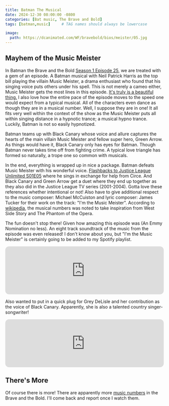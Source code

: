 ```yaml
---
title: Batman The Musical
date: 2024-12-30 08:00:00 -0800
categories: [Bat music, The Brave and Bold]
tags: [batman,music]     # TAG names should always be lowercase

image:
  path: https://dcanimated.com/WF/bravebold/bios/meister/05.jpg
---
```


## Mayhem of the Music Meister

In Batman the Brave and the Bold [Season 1 Episode 25](https://braveandbold.fandom.com/wiki/Mayhem_of_the_Music_Meister!), we are treated with a gem of an episode. A Batman musical with Neil Patrick Harris as the top bill playing the villain Music Meister, a drama enthusiast who found that his singing voice puts others under his spell. This is not merely a cameo either, Music Meister gets the most lines in this episode. [It's truly is a beautiful thing.](https://www.youtube.com/watch?v=P5vKwcz820s&ab_channel=DCKids) I also love how the entire pace of the episode moves to the speed one would expect from a typical musical. All of the characters even dance as though they are in a musical number. Well, I suppose they are in one! It all fits very well within the context of the show as the Music Meister puts all within singing distance in a hypnotic trance; a musical hypno trance. Luckily, Batman is not so easily hypnotized. 

Batman teams up with Black Canary whose voice and allure captures the hearts of the main villain Music Meister and fellow super hero, Green Arrow. As things would have it, Black Canary only has eyes for Batman. Though Batman never takes time off from fighting crime. A typical love triangle has formed so naturally, a trope one so common with musicals.

In the end, everything is wrapped up in nice a package. Batman defeats Music Meister with his wonderful voice. [Flashbacks to Justice League Unlimited S01E05](https://www.youtube.com/watch?v=7nim7DEns2A&ab_channel=DC) where he sings in exchange for help from Circe. And Black Canary and Green Arrow get a duet where they end up together as they also did in the Justice League TV series (2001-2004). Gotta love these references whether intentional or not! Also have to give additional respect to the music composer: Michael McCuiston and lyric composer: James Tucker for their work on the track: "I'm the Music Meister". According to [wikipedia](https://en.wikipedia.org/wiki/Mayhem_of_the_Music_Meister!), the musical numbers was noted to take inspiration from West Side Story and The Phantom of the Opera. 

The fun doesn't stop there! Given how amazing this episode was (An Emmy Nomination no less). An eight track soundtrack of the music from the episode was even released! I don't know about you, but "I'm the Music Meister" is certainly going to be added to my Spotify playlist.

<iframe style="border-radius:12px" src="https://open.spotify.com/embed/album/5MF3pS7onAiKlfLOo4yOp5?utm_source=generator" width="100%" height="152" frameBorder="0" allowfullscreen="" allow="autoplay; clipboard-write; encrypted-media; fullscreen; picture-in-picture" loading="lazy"></iframe>

Also wanted to put in a quick plug for Grey DeLisle and her contribution as the voice of Black Canary. Apparently, she is also a talented country singer-songwriter!

<iframe style="border-radius:12px" src="https://open.spotify.com/embed/artist/2crxUkgEZN8zedQMY49EOt?utm_source=generator" width="100%" height="152" frameBorder="0" allowfullscreen="" allow="autoplay; clipboard-write; encrypted-media; fullscreen; picture-in-picture" loading="lazy"></iframe>

## There's More

Of course there is more! There are apparently more [music numbers](https://www.youtube.com/watch?v=0_m-rIm9rAw&ab_channel=DCKids) in the Brave and the Bold. I'll come back and report once I watch them.

<script src="https://giscus.app/client.js"
        data-repo="pkfamily/pkfamily.github.io"
        data-repo-id="R_kgDONjDBxQ"
        data-category="General"
        data-category-id="DIC_kwDONjDBxc4Clntm"
        data-mapping="pathname"
        data-strict="0"
        data-reactions-enabled="1"
        data-emit-metadata="0"
        data-input-position="bottom"
        data-theme="dark"
        data-lang="en"
        crossorigin="anonymous"
        async>
</script>
